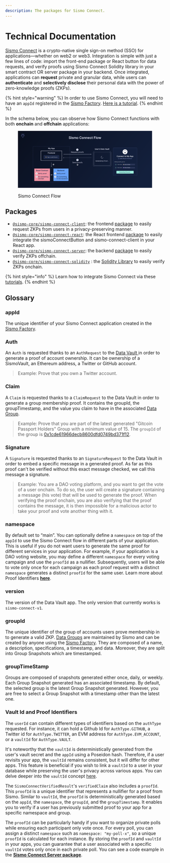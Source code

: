 ```yaml
---
description: The packages for Sismo Connect.
---
```


# Technical Documentation

[Sismo Connect](../../what-is-sismo/discover-sismo-connect.md) is a crypto-native single sign-on method (SSO) for applications—whether on web2 or web3. Integration is simple with just a few lines of code: import the front-end package or React button for data requests, and verify proofs using Sismo Connect Solidity library in your smart contract OR server package in your backend. Once integrated, applications can **request** private and granular data, while users can **authenticate** and **selectively disclose** their personal data with the power of zero-knowledge proofs (ZKPs).

{% hint style="warning" %}
In order to use Sismo Connect, you will need to have an `appId` registered in the [Sismo Factory](https://factory.sismo.io/). [Here is a tutorial](../../sismo-factory/create-a-sismo-connect-app.md).
{% endhint %}

In the schema below, you can observe how Sismo Connect functions with both **onchain** and **offchain** applications:

<figure><img src="../../.gitbook/assets/Sismo Connect Flow.png" alt=""><figcaption><p>Sismo Connect Flow</p></figcaption></figure>

## **Packages**

* [`@sismo-core/sismo-connect-client`](https://github.com/sismo-core/sismo-connect-packages/tree/main/packages/sismo-connect-client): the frontend [package](client.md) to easily request ZKPs from users in a privacy-preserving manner.
* [`@sismo-core/sismo-connect-react`](https://github.com/sismo-core/sismo-connect-packages/tree/main/packages/sismo-connect-react): the React frontend [package](react.md) to easily integrate the sismoConnectButton and sismo-connect-client in your React app.
* [`@sismo-core/sismo-connect-server`](https://github.com/sismo-core/sismo-connect-packages/tree/main/packages/sismo-connect-server): the backend [package](server.md) to easily verify ZKPs offchain.
* [`@sismo-core/sismo-connect-solidity`](https://github.com/sismo-core/sismo-connect-packages/tree/main/packages/sismo-connect-solidity) : the [Solidity Library](solidity.md) to easily verify ZKPs onchain.

{% hint style="info" %}
Learn how to integrate Sismo Connect via these [tutorials](../tutorials/).&#x20;
{% endhint %}

## Glossary

### appId

The unique identifier of your Sismo Connect application created in the [Sismo Factory](../../sismo-factory/what-is-the-sismo-factory.md).

### Auth

An `Auth` is requested thanks to an `AuthRequest` to the [Data Vault ](../../#data-vault-aggregate-your-identity)in order to generate a proof of account ownership. It can be ownership of a SismoVault, an Ethereum address, a Twitter or GitHub account.

> Example: Prove that you own a Twitter account.

### Claim

A `Claim` is requested thanks to a `ClaimRequest` to the Data Vault in order to generate a group membership proof. It contains the groupId, the groupTimestamp, and the value you claim to have in the associated [Data Group](../../knowledge-base/resources/technical-concepts/data-gems-and-data-groups.md).

> Example: Prove that you are part of the latest generated "Gitcoin Passport Holders" Group with a minimum value of 15. The `groupId` of the group is [0x1cde61966decb8600dfd0749bd371f12](https://factory.sismo.io/groups-explorer?search=gitcoin-passport-holders).

### Signature

A `Signature` is requested thanks to an `SignatureRequest` to the Data Vault in order to embed a specific message in a generated proof. As far as this proof can't be verified without this exact message checked, we call this message a signature.

> Example: You are a DAO voting platform, and you want to get the vote of a user onchain. To do so, the user will create a signature containing a message (his vote) that will be used to generate the proof. When verifying the proof onchain, you are also verifying that the proof contains the message, it is then impossible for a malicious actor to take your proof and vote another thing with it.

### namespace

By default set to “main”. You can optionally define a `namespace` on top of the `appId` to use the Sismo Connect flow in different parts of your application. This is useful if you do not want users to generate the same proof for different services in your application. For example, if your application is a DAO voting website, you may define a different `namespace` for every voting campaign and use the `proofId` as a nullifier. Subsequently, users will be able to vote only once for each campaign as each proof request with a distinct `namespace` generates a distinct `proofId` for the same user. Learn more about Proof Identifiers [**here**](../../knowledge-base/resources/technical-concepts/vault-and-proof-identifiers.md).

### version

The version of the Data Vault app. The only version that currently works is `sismo-connect-v1`.

### groupId

The unique identifier of the group of accounts users prove membership in to generate a valid ZKP. [Data Groups](../../knowledge-base/resources/technical-concepts/data-gems-and-data-groups.md) are maintained by Sismo and can be created by anyone using the [Sismo Factory](https://factory.sismo.io/). They are composed of a name, a description, specifications, a timestamp, and data. Moreover, they are split into Group Snapshots which are timestamped.

### groupTimeStamp

Groups are composed of snapshots generated either once, daily, or weekly. Each Group Snapshot generated has an associated timestamp. By default, the selected group is the latest Group Snapshot generated. However, you are free to select a Group Snapshot with a timestamp other than the latest one.

### Vault Id and Proof Identifiers

The `userId` can contain different types of identifiers based on the `authType` requested. For instance, it can hold a Github Id for `AuthType.GITHUB`, a Twitter id for `AuthType.TWITTER`, an EVM address for `AuthType.EVM_ACCOUNT`, or a `vaultId` for `AuthType.VAULT`.

It's noteworthy that the `vaultId` is deterministically generated from the user's vault secret and the `appId` using a Poseidon hash. Therefore, if a user revisits your app, the `vaultId` remains consistent, but it will differ for other apps. This feature is beneficial if you wish to link a `vaultId` to a user in your database while preserving the user's privacy across various apps. You can delve deeper into the `vaultId` concept [here](../../knowledge-base/resources/technical-concepts/vault-and-proof-identifiers.md).

The `SismoConnectVerifiedResult`'s `verifiedClaim` also includes a `proofId`. This `proofId` is a unique identifier that represents a nullifier for a proof from Sismo. Similar to `vaultId`, the `proofId` is deterministically generated based on the `appId`, the `namespace`, the `groupId`, and the `groupTimestamp`. It enables you to verify if a user has previously submitted proof to your app for a specific namespace and group.

The `proofId` can be particularly handy if you want to organize private polls while ensuring each participant only vote once. For every poll, you can assign a distinct `namespace` such as `namespace: "my-poll-x"`, so a unique `proofId` is calculated for each instance. By storing the `proofId` and `vaultId` in your apps, you can guarantee that a user associated with a specific `vaultId` votes only once in each private poll. You can see a code example in the [**Sismo Connect Server package**](server.md).
